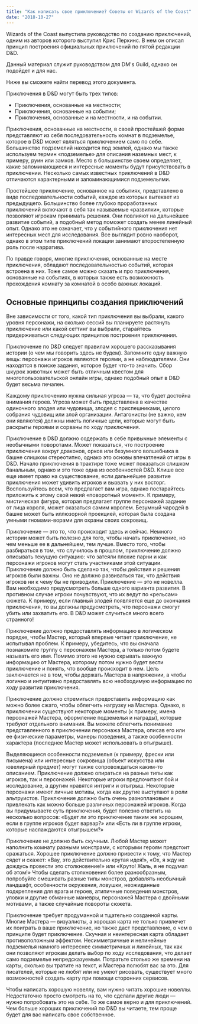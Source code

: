 ```yaml
---
title: "Как написать свое приключение? Советы от Wizards of the Coast"
date: "2018-10-27"
---
```


Wizards of the Coast выпустила руководство по созданию приключений, одним из авторов которого выступил Крис Перкинс. В нем он описал принцип построения официальных приключений по пятой редакции D&D.

Данный материал служит руководством для DM's Guild, однако он подойдет и для нас.

Ниже вы сможете найти перевод этого документа.

Приключения в D&D могут быть трех типов:

- Приключения, основанные на местности;
- Приключения, основанные на событии;
- Приключения, основанные и на местности, и на событии.

Приключения, основанные на местности, в своей простейшей форме представляют из себя последовательность комнат в подземелье, которое в D&D может являться приключением само по себе. Большинство подземелий находится под землей, однако мы также используем термин «подземелье» для описания наземных мест, к примеру, руин или замков. Место в большинстве своем определяет, какие запоминающиеся и интересные моменты будут присутствовать в приключении. Несколько самых известных приключений в D&D отличаются характерными и запоминающимися подземельями.

Простейшее приключение, основанное на событиях, представлено в виде последовательности событий, каждое из которых вытекает из предыдущего. Большинство более глубоко проработанных приключений включают в себя так называемые «развилки», которые позволяют игрокам принимать решения. Они повлияют на дальнейшее развитие событий, а подобный метод поможет создать менее линейный опыт. Однако это не означает, что у событийного приключения нет интересных мест для исследования. Все выглядит ровно наоборот, однако в этом типе приключений локации занимают второстепенную роль после нарратива.

По правде говоря, многие приключения, основанные на месте приключения, обладают последовательностью событий, которая встроена в них. Тоже самое можно сказать и про приключения, основанные на событиях, в которых также есть возможность прохождения комнату за комнатой в особо важных локаций.

## Основные принципы создания приключений

Вне зависимости от того, какой тип приключения вы выбрали, какого уровня персонажи, на сколько сессий вы планируете растянуть приключение или какой сеттинг вы выбрали, старайтесь придерживаться следующих принципов построения приключения.

Приключение по D&D следует правилам хорошего рассказывания истории (о чем мы говорить здесь не будем). Запомните одну важную вещь: персонажи игроков являются героями, а не наблюдателями. Они находятся в поиске задания, которое будет что-то значить. Сбор шкурок животных может быть отличным квестом для многопользовательской онлайн игры, однако подобный опыт в D&D будет весьма печален.

Каждому приключению нужна сильная угроза — та, что будет достойна внимания героев. Угроза может быть представлена в качестве одиночного злодея или чудовища, злодея с приспешниками, целого собрания чудовищ или злой организации. Антагонисты (не важно, кем они являются) должны иметь логичные цели, которые могут быть раскрыты героями и сорваны по ходу приключения.

Приключение в D&D должно содержать в себе привычные элементы с необычными поворотами. Может показаться, что построение приключения вокруг драконов, орков или безумного волшебника в башне слишком стереотипно, однако это основы впечатлений от игры в D&D. Начало приключения в трактире тоже может показаться слишком банальным, однако и это тоже одна из особенностей D&D. Клише все еще имеет право на существование, если дальнейшее развитие приключения может удивить игроков и вызвать у них восторг. Воспользуйтесь всем, что предлагает вам игра, однако постарайтесь приложить к этому свой некий «поворотный момент». К примеру, мистическая фигура, которая предлагает группе персонажей задание от лица короля, может оказаться самим королем. Безумный чародей в башне может быть иллюзорной проекцией, которая была создана умными гномами-ворами для охраны своих сокровищ.

Приключение — это то, что происходит здесь и сейчас. Немного истории может быть полезно для того, чтобы начать приключение, но чем меньше ее в дальнейшем, тем лучше. Вместо того, чтобы разбираться в том, что случилось в прошлом, приключение должно описывать текущую ситуацию: что затеяли плохие парни и как персонажи игроков могут стать участниками этой ситуации. Приключение должно быть сделано так, чтобы действия и решения игроков были важны. Оно не должно развиваться так, что действия игроков ни к чему бы не приводили. Приключение — это не новелла. Вам необходимо предусмотреть больше одного варианта развития. В противном случае игроки почувствуют, что их ведут по «рельсам» сюжета. К примеру, если главный злодей появляется еще до окончания приключения, то вы должны предусмотреть, что персонажи смогут убить или захватить его. В D&D может случиться много всего странного!

Приключение должно предоставлять информацию в логическом порядке, чтобы Мастер, который впервые читает приключение, не испытывал проблем. К примеру, убедитесь, что вы сначала познакомите группу с персонажем Мастера, а только потом будете называть его имя. Помимо этого не нужно скрывать важную информацию от Мастера, которому потом нужно будет вести приключение и понять, что вообще происходит в нем. Цель заключается не в том, чтобы держать Мастера в напряжении, а чтобы логично и интуитивно предоставлять всю необходимую информацию по ходу развития приключения.

Приключение должно стремиться предоставить информацию как можно более сжато, чтобы облегчить нагрузку на Мастера. Однако, в приключении существуют некоторые моменты (к примеру, имена персонажей Мастера, оформление подземелья и награды), которые требуют отдельного внимания. Вы можете облегчить понимание представленного в приключении персонажа Мастера, описав его или ее физические параметры, манеры поведения, а также особенности характера (последнее Мастер может использовать в отыгрыше).

Выделяющиеся особенности подземелья (к примеру, фрески или письмена) или интересные сокровища (объект искусства или ювелирный предмет) могут также сопровождаться каким-то описанием. Приключение должно опираться на разные типы как игроков, так и персонажей. Некоторые игроки предпочитают бой и исследование, а другим нравятся интриги и отыгрыш. Некоторые персонажи имеют личные мотивы, когда как другие выступают в роли альтруистов. Приключение должно быть очень разноплановым и привлекать как можно больше различных персонажей игроков. Когда вы придумываете суть приключения, будет полезно ответить на несколько вопросов: «Будет ли это приключение таким же хорошим, если в группе игроков будет варвар?» или «Есть ли в группе игроки, которые наслаждаются отыгрышем?»

Приключение не должно быть скучным. Любой Мастер может наполнить комнату разными монстрами, с которыми героям предстоит сражаться. Хорошее приключение должно привести к тому, что Мастер сядет и скажет: «Вау, это действительно крутая идея!», «Ох, я жду не дождусь провести это столкновение!» или «Круто! Жаль, я не подумал об этом!» Чтобы сделать столкновения более разнообразным, попробуйте смешивать разные типы монстров, добавлять необычный ландшафт, особенности окружения, ловушки, неожиданные подкрепления для врага и героев, атипичные поведения монстров, уловки и другие обманные маневры, персонажей Мастера с двойными мотивами, а также случайные повороты сюжета.

Приключение требует продуманной и тщательно созданной карты. Многие Мастера — визуалисты, а хорошая карта не только привлечет их поиграть в ваше приключение, но также даст представление, о чем в принципе будет приключение. Скучная и неинтересная карта обладает противоположным эффектом. Несимметричные и нелинейные подземелья намного интереснее симметричных и линейных, так как они позволяют игрокам делать выбор по ходу исследования, что делает само подземелье непредсказуемым. Потратьте столько же времени на карты, сколько вы тратите на текст, и Мастера полюбят вас за это. Для писателей, которые не любят или не умеют рисовать, существует много возможностей создать карту при помощи сторонних сервисов.

Чтобы написать хорошую новеллу, вам нужно читать хорошие новеллы. Недостаточно просто смотреть на то, что сделали другие люди — нужно попробовать это на себе. То же самое верно и для приключений. Чем больше хороших приключений по D&D вы читаете, тем проще будет для вас написать свое собственное.
